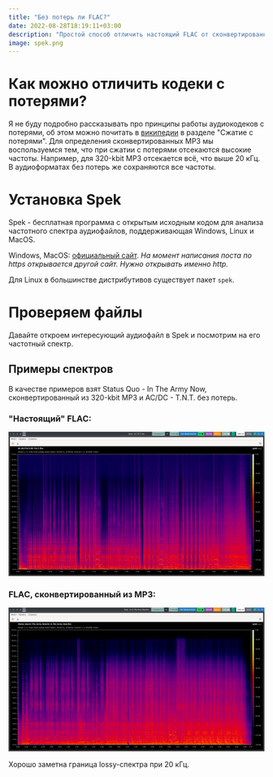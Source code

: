 ```yaml
---
title: "Без потерь ли FLAC?"
date: 2022-08-28T18:19:11+03:00
description: "Простой способ отличить настоящий FLAC от сконвертированного MP3"
image: spek.png
---
```


# Как можно отличить кодеки с потерями?

Я не буду подробно рассказывать про принципы работы аудиокодеков с потерями, об этом можно почитать в [википедии](https://ru.wikipedia.org/wiki/%D0%A1%D0%B6%D0%B0%D1%82%D0%B8%D0%B5_%D0%B0%D1%83%D0%B4%D0%B8%D0%BE%D0%B4%D0%B0%D0%BD%D0%BD%D1%8B%D1%85) в разделе "Сжатие с потерями". Для определения сконвертированных MP3 мы воспользуемся тем, что при сжатии с потерями отсекаются высокие частоты. Например, для 320-kbit MP3 отсекается всё, что выше 20 кГц.
В аудиоформатах без потерь же сохраняются все частоты.

# Установка Spek

Spek - бесплатная программа с открытым исходным кодом для анализа частотного спектра аудиофайлов, поддерживающая Windows, Linux и MacOS.

Windows, MacOS: [официальный сайт](http://spek.cc/). _На момент написания поста по https открывается другой сайт. Нужно открывать именно http._

Для Linux в большинстве дистрибутивов существует пакет `spek`.

# Проверяем файлы

Давайте откроем интересующий аудиофайл в Spek и посмотрим на его частотный спектр.

## Примеры спектров

В качестве примеров взят Status Quo - In The Army Now, сконвертированный из 320-kbit MP3 и AC/DC - T.N.T. без потерь.

### "Настоящий" FLAC:

![Аудиоспектр FLAC](true-flac.png)

### FLAC, сконвертированный из MP3:

![Аудиоспектр MP3](fake-flac.png)

Хорошо заметна граница lossy-спектра при 20 кГц.
